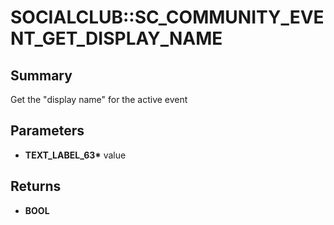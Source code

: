 # SOCIALCLUB::SC_COMMUNITY_EVENT_GET_DISPLAY_NAME

## Summary
Get the "display name" for the active event

## Parameters
* **TEXT_LABEL_63\*** value

## Returns
* **BOOL**